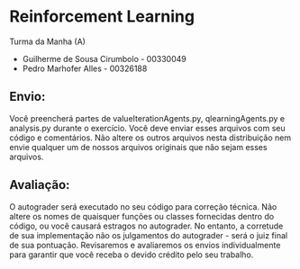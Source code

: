 # Reinforcement Learning

Turma da Manha (A)

- Guilherme de Sousa Cirumbolo - 00330049
- Pedro Marhofer Alles - 00326188

## Envio:
Você preencherá partes de valueIterationAgents.py, qlearningAgents.py e 
analysis.py durante o exercício. Você deve enviar esses arquivos com seu código 
e  comentários.  Não  altere  os  outros  arquivos  nesta  distribuição  nem  envie 
qualquer um de nossos arquivos originais que não sejam esses arquivos.

## Avaliação:  
O autograder será executado no seu código para correção técnica. Não altere os 
nomes  de  quaisquer  funções  ou  classes  fornecidas  dentro  do  código,  ou  você 
causará estragos no autograder. No entanto, a corretude de sua implementação não  os  julgamentos  do  autograder  -  será  o  juiz  final  de  sua  pontuação. 
Revisaremos  e  avaliaremos  os  envios  individualmente  para  garantir  que  você 
receba o devido crédito pelo seu trabalho.